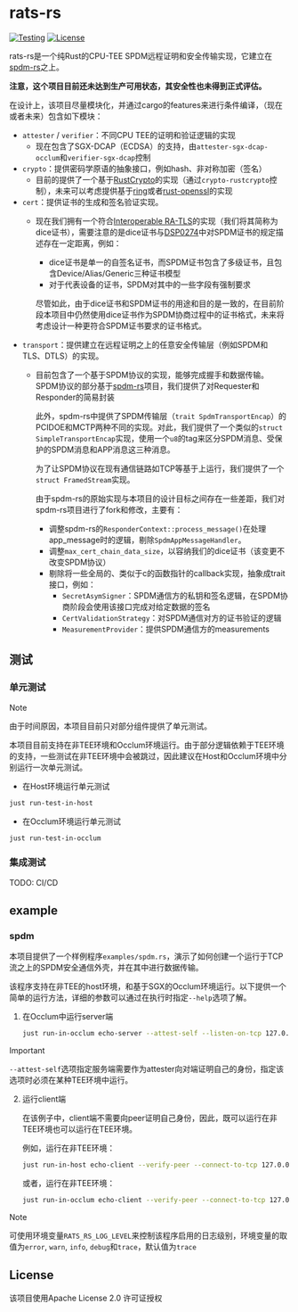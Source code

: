 # rats-rs
[![Testing](https://github.com/imlk0/rats-rs/actions/workflows/build-and-test.yaml/badge.svg)](https://github.com/imlk0/rats-rs/actions/workflows/build-and-test.yaml)
[![License](https://img.shields.io/badge/License-Apache%202.0-blue.svg)](https://opensource.org/licenses/Apache-2.0)


rats-rs是一个纯Rust的CPU-TEE SPDM远程证明和安全传输实现，它建立在[spdm-rs](https://github.com/ccc-spdm-tools/spdm-rs)之上。

**注意，这个项目目前还未达到生产可用状态，其安全性也未得到正式评估。**

在设计上，该项目尽量模块化，并通过cargo的features来进行条件编译，（现在或者未来）包含如下模块：
- `attester` / `verifier`：不同CPU TEE的证明和验证逻辑的实现
    - 现在包含了SGX-DCAP（ECDSA）的支持，由`attester-sgx-dcap-occlum`和`verifier-sgx-dcap`控制
- `crypto`：提供密码学原语的抽象接口，例如hash、非对称加密（签名）
    - 目前的提供了一个基于[RustCrypto](https://github.com/RustCrypto)的实现（通过`crypto-rustcrypto`控制），未来可以考虑提供基于[ring](https://github.com/briansmith/ring)或者[rust-openssl](https://github.com/sfackler/rust-openssl)的实现
- `cert`：提供证书的生成和签名验证实现。
    - 现在我们拥有一个符合[Interoperable RA-TLS](https://github.com/CCC-Attestation/interoperable-ra-tls)的实现（我们将其简称为dice证书），需要注意的是dice证书与[DSP0274](https://www.dmtf.org/dsp/DSP0274)中对SPDM证书的规定描述存在一定距离，例如：
        - dice证书是单一的自签名证书，而SPDM证书包含了多级证书，且包含Device/Alias/Generic三种证书模型
        - 对于代表设备的证书，SPDM对其中的一些字段有强制要求
        
        尽管如此，由于dice证书和SPDM证书的用途和目的是一致的，在目前阶段本项目中仍然使用dice证书作为SPDM协商过程中的证书格式，未来将考虑设计一种更符合SPDM证书要求的证书格式。
- `transport`：提供建立在远程证明之上的任意安全传输层（例如SPDM和TLS、DTLS）的实现。
    - 目前包含了一个基于SPDM协议的实现，能够完成握手和数据传输。    
        SPDM协议的部分基于[spdm-rs](https://github.com/ccc-spdm-tools/spdm-rs)项目，我们提供了对Requester和Responder的简易封装

        此外，spdm-rs中提供了SPDM传输层（`trait SpdmTransportEncap`）的PCIDOE和MCTP两种不同的实现。对此，我们提供了一个类似的`struct SimpleTransportEncap`实现，使用一个`u8`的tag来区分SPDM消息、受保护的SPDM消息和APP消息这三种消息。
        
        为了让SPDM协议在现有通信链路如TCP等基于上运行，我们提供了一个`struct FramedStream`实现。

        由于spdm-rs的原始实现与本项目的设计目标之间存在一些差距，我们对spdm-rs项目进行了fork和修改，主要有：
        - 调整spdm-rs的`ResponderContext::process_message()`在处理app_message时的逻辑，剔除`SpdmAppMessageHandler`。
        - 调整`max_cert_chain_data_size`，以容纳我们的dice证书（该变更不改变SPDM协议）
        - 剔除将一些全局的、类似于c的函数指针的callback实现，抽象成trait接口，例如：
            - `SecretAsymSigner`：SPDM通信方的私钥和签名逻辑，在SPDM协商阶段会使用该接口完成对给定数据的签名
            - `CertValidationStrategy`：对SPDM通信对方的证书验证的逻辑
            - `MeasurementProvider`：提供SPDM通信方的measurements

## 测试

### 单元测试

> [!NOTE]  
> 由于时间原因，本项目目前只对部分组件提供了单元测试。

本项目目前支持在非TEE环境和Occlum环境运行。由于部分逻辑依赖于TEE环境的支持，一些测试在非TEE环境中会被跳过，因此建议在Host和Occlum环境中分别运行一次单元测试。

- 在Host环境运行单元测试

```sh
just run-test-in-host
```

- 在Occlum环境运行单元测试

```sh
just run-test-in-occlum
```

### 集成测试

TODO: CI/CD

## example

### spdm

本项目提供了一个样例程序`examples/spdm.rs`，演示了如何创建一个运行于TCP流之上的SPDM安全通信外壳，并在其中进行数据传输。

该程序支持在非TEE的host环境，和基于SGX的Occlum环境运行。以下提供一个简单的运行方法，详细的参数可以通过在执行时指定`--help`选项了解。

1. 在Occlum中运行server端

    ```sh
    just run-in-occlum echo-server --attest-self --listen-on-tcp 127.0.0.1:8080
    ```
> [!IMPORTANT]  
> `--attest-self`选项指定服务端需要作为attester向对端证明自己的身份，指定该选项时必须在某种TEE环境中运行。

2. 运行client端

    在该例子中，client端不需要向peer证明自己身份，因此，既可以运行在非TEE环境也可以运行在TEE环境。

    例如，运行在非TEE环境：
    ```sh
    just run-in-host echo-client --verify-peer --connect-to-tcp 127.0.0.1:8080
    ```

    或者，运行在非TEE环境：
    ```sh
    just run-in-occlum echo-client --verify-peer --connect-to-tcp 127.0.0.1:8080
    ```

> [!NOTE]
> 可使用环境变量`RATS_RS_LOG_LEVEL`来控制该程序启用的日志级别，环境变量的取值为`error`, `warn`, `info`, `debug`和`trace`，默认值为`trace`


## License

该项目使用Apache License 2.0 许可证授权
